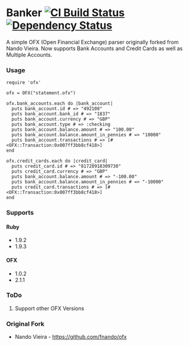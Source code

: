 # Banker [![CI Build Status](https://secure.travis-ci.org/BritRuby/Banker-OFX.png?branch=master)][travis] [![Dependency Status](https://gemnasium.com/BritRuby/Banker-OFX.png?travis)][gemnasium]

[travis]:http://travis-ci.org/BritRuby/Banker-OFX
[gemnasium]:https://gemnasium.com/BritRuby/Banker-OFX

A simple OFX (Open Financial Exchange) parser originally forked from Nando Vieira. Now supports Bank Accounts and Credit Cards as well as Multiple Accounts.

### Usage

	require 'ofx'

	ofx = OFX("statement.ofx")

	ofx.bank_accounts.each do |bank_account|
	  puts bank_account.id # => "492108"
	  puts bank_account.bank_id # => "1837"
	  puts bank_account.currency # => "GBP"
	  puts bank_account.type # => :checking
	  puts bank_account.balance.amount # => "100.00"
	  puts bank_account.balance.amount_in_pennies # => "10000"
	  puts bank_account.transactions # => [#<OFX::Transaction:0x007ff3bb8cf418>]
	end

	ofx.credit_cards.each do |credit_card|
	  puts credit_card.id # => "81728918309730"
	  puts credit_card.currency # => "GBP"
	  puts bank_account.balance.amount # => "-100.00"
	  puts bank_account.balance.amount_in_pennies # => "-10000"
	  puts credit_card.transactions # => [#<OFX::Transaction:0x007ff3bb8cf418>]
	end

### Supports
#### Ruby
* 1.9.2
* 1.9.3

#### OFX
* 1.0.2
* 2.1.1

### ToDo
1. Support other OFX Versions

### Original Fork

* Nando Vieira - https://github.com/fnando/ofx
